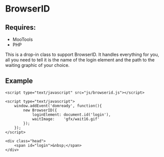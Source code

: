 # BrowserID 

## Requires:
* MooTools 
* PHP

This is a drop-in class to support BrowserID.  It handles everything
for you, all you need to tell it is the name of the login element and the path to the waiting graphic of your choice.

## Example

    <script type="text/javascript" src="js/browserid.js"></script>

    <script type="text/javascript">
        window.addEvent('domready', function(){
            new BrowserID({
                loginElement: document.id('login'),
                waitImage:    'gfx/wait16.gif'
            });
        });
    </script>   

    <div class="head">
        <span id="login">&nbsp;</span>
    </div>
